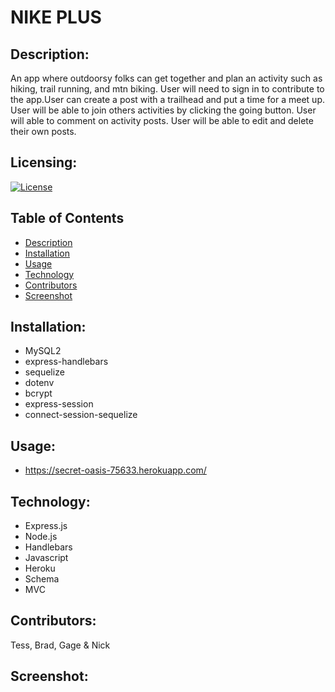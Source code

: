 # NIKE PLUS

## Description:

An app where outdoorsy folks can get together and plan an activity such as hiking, trail running, and mtn biking. User will need to sign in to contribute to the app.User can create a post with a trailhead and put a time for a meet up. User will be able to join others activities by clicking the going button. User will able to comment on activity posts. User will be able to edit and delete their own posts. 

## Licensing:
[![License](https://img.shields.io/badge/License-isc-blue.svg)](https://shields.io)

## Table of Contents 
* [Description](#description)
* [Installation](#installation)
* [Usage](#usage)
* [Technology](#technology)
* [Contributors](#contributors)
* [Screenshot](#Screenshot)

## Installation:
- MySQL2
- express-handlebars
- sequelize
- dotenv
- bcrypt
- express-session
- connect-session-sequelize

## Usage:
- https://secret-oasis-75633.herokuapp.com/

## Technology:
- Express.js
- Node.js
- Handlebars
- Javascript
- Heroku
- Schema
- MVC

## Contributors:
Tess, Brad, Gage & Nick

## Screenshot:

